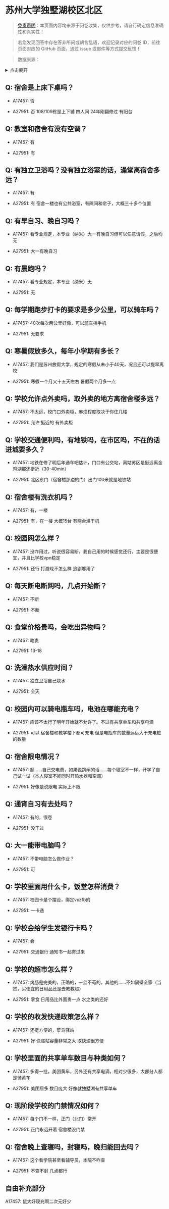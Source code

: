 # 苏州大学独墅湖校区北区

> [免责声明](https://colleges.chat/#_3)：本页面内容均来源于问卷收集，仅供参考，请自行确定信息准确性和真实性！

> 若您发现回答中存在答非所问或胡言乱语，欢迎记录对应的问卷 ID，前往页面对应的 GitHub 页面，通过 issue 或邮件等方式提交反馈！

> 数据来源：

<details><summary>点击展开</summary>
<ul>
<li>A17457: 2224123834@qq.com (2023 年 06 月)</li>
<li>A27951: 匿名 (2025 年 05 月)</li>
</ul>
</details>

## Q: 宿舍是上床下桌吗？

- A17457: 否

- A27951: 否 108/109栋是上下铺 四人间 24年刚翻修过 有阳台

## Q: 教室和宿舍有没有空调？

- A17457: 有

- A27951: 有

## Q: 有独立卫浴吗？没有独立浴室的话，澡堂离宿舍多远？

- A17457: 有

- A27951: 有  宿舍一楼也有公共浴室，有隔间和帘子，大概三十多个位置

## Q: 有早自习、晚自习吗？

- A17457: 看专业规定，本专业（纳米）大一有晚自习但可以任意请假，之后均无

- A27951: 大一有晚自习

## Q: 有晨跑吗？

- A17457: 看专业规定，本专业（纳米）无

- A27951: 无

## Q: 每学期跑步打卡的要求是多少公里，可以骑车吗？

- A17457: 40次每次两公里好像，可以骑车摇手机

- A27951: 无要求

## Q: 寒暑假放多久，每年小学期有多长？

- A17457: 我们是苏州放假大学，规定的寒假从未小于40天，况且还可以提早离校

- A27951: 寒假一个月又十五天左右 暑假两个月多一点

## Q: 学校允许点外卖吗，取外卖的地方离宿舍楼多远？

- A17457: 不太远，校门口外卖柜，麻烦程度取决于你住几楼

- A27951: 允许 挺近的 有外卖柜

## Q: 学校交通便利吗，有地铁吗，在市区吗，不在的话进城要多久？

- A17457: 地铁在修了明后年通车吧估计，门口有公交站，离姑苏区是挺远离金鸡湖那还挺近（30-40min）

- A27951: 北区东门（宿舍楼那边的门）出门100米就是地铁站

## Q: 宿舍楼有洗衣机吗？

- A17457: 有，一楼

- A27951: 有，在一楼 大概15台 有两台烘干机

## Q: 校园网怎么样？

- A17457: 没咋用过，听说很容易断，我自己用的时候感觉还行，主要是很便宜，并且比学校vpn稳定

- A27951: 还行 打游戏不怎么样 追剧够用了

## Q: 每天断电断网吗，几点开始断？

- A17457: 不断

- A27951: 不断

## Q: 食堂价格贵吗，会吃出异物吗？

- A17457: 略贵

- A27951: 13-18

## Q: 洗澡热水供应时间？

- A17457: 独立卫浴自己烧水

- A27951: 全天

## Q: 校园内可以骑电瓶车吗，电池在哪能充电？

- A17457: 应该不太行了明年开始就不允许了。不过有共享单车和共享电滴

- A27951: 可以 宿舍楼和教学楼下都可充电 但是电瓶车的数量远远大于充电桩的数量

## Q: 宿舍限电情况？

- A17457: 额……自己交电费，如果说跳闸的话……每个寝室不一样，开学了自己试一试（本人寝室不能同时开热水器和空调）

- A27951: 好像是说限电 实际上不限

## Q: 通宵自习有去处吗？

- A17457: 有的，很卷

- A27951: 没干过

## Q: 大一能带电脑吗？

- A17457: 不带电脑怎么做作业？

- A27951: 可

## Q: 学校里面用什么卡，饭堂怎样消费？

- A17457: 校园卡是个摆设，绑定vxzfb的

- A27951: 一卡通

## Q: 学校会给学生发银行卡吗？

- A17457: 会

- A27951: 交通银行 通知书一起寄过来

## Q: 学校的超市怎么样？

- A17457: 烤肠是完美的，正确的，一丝不苟的，其他的……不如隔壁全家（当然，买便宜的日用品还是去教教超）

- A27951: 零食 日用品比外面贵一点  水之类的还好

## Q: 学校的收发快递政策怎么样？

- A17457: 还挺方便的，菜鸟驿站

- A27951: 好 快递站容量非常之大 取快递很方便

## Q: 学校里面的共享单车数目与种类如何？

- A17457: 多得一批，美团黄车，另外还有共享电滴，相对少很多，大部分人都是骑黄车

- A27951: 美团居多 数目庞大 好像就独墅湖有共享单车

## Q: 现阶段学校的门禁情况如何？

- A17457: 每个门不一样，正门（北门）常开

- A27951: 正门永远开着 宿舍楼没门禁

## Q: 宿舍晚上查寝吗，封寝吗，晚归能回去吗？

- A17457: 这个看学院甚至看辅导员，本院不咋查

- A27951: 不查不封 几点都行

## 自由补充部分

A17457: 鼠大好现充啊二次元好少